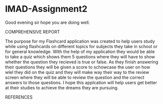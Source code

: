 # IMAD-Assignment2

Good evening sir hope you are doing well.

COMPREHENSIVE REPORT

The purpose for my Flashcard application was created to help users study while using flashcards on different topics for subjects they take in school or for general knowledge. With the help of my application they would be able to take a quiz which shows them 5 questions where they will have to show whether the question they recieved is true or false. As they finish answering their questions they will be given a score to schowcase the user on how wlel they did on the quiz and they will make way their way to the review screen where they will be able to review the question and the correct answers to those questions. I hope this applcation will help users get better at their studies to achieve the dreams they are pursuing. 

REFERENCES

